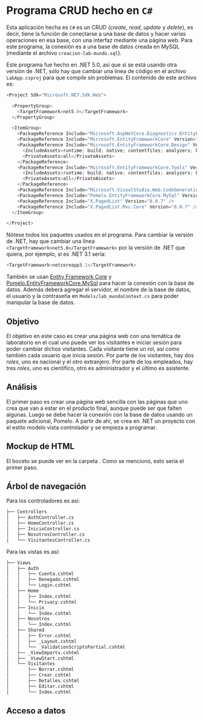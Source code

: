 # **Programa CRUD hecho en `C#`**

Esta aplicación hecha es `C#` es un CRUD (*create*, *read*, *update* y *delete*), es decir, tiene la función de conectarse a una base de datos y hacer varias operaciones en esa base, con una interfaz mediante una página web. Para este programa, la conexión es a una base de datos creada en MySQL (mediante el archivo `creacion-lab-mundo.sql`).

Este programa fue hecho en .NET 5.0, así que si se está usando otra versión de .NET, sólo hay que cambiar una línea de código en el archivo `LabApp.csproj` para que compile sin problemas. El contenido de este archivo es:

```C#
<Project Sdk="Microsoft.NET.Sdk.Web">

  <PropertyGroup>
    <TargetFramework>net5.0</TargetFramework>
  </PropertyGroup>

  <ItemGroup>
    <PackageReference Include="Microsoft.AspNetCore.Diagnostics.EntityFrameworkCore" Version="5.0.7" />
    <PackageReference Include="Microsoft.EntityFrameworkCore" Version="5.0.7" />
    <PackageReference Include="Microsoft.EntityFrameworkCore.Design" Version="5.0.7">
      <IncludeAssets>runtime; build; native; contentfiles; analyzers; buildtransitive</IncludeAssets>
      <PrivateAssets>all</PrivateAssets>
    </PackageReference>
    <PackageReference Include="Microsoft.EntityFrameworkCore.Tools" Version="5.0.7">
      <IncludeAssets>runtime; build; native; contentfiles; analyzers; buildtransitive</IncludeAssets>
      <PrivateAssets>all</PrivateAssets>
    </PackageReference>
    <PackageReference Include="Microsoft.VisualStudio.Web.CodeGeneration.Design" Version="5.0.2" />
    <PackageReference Include="Pomelo.EntityFrameworkCore.MySql" Version="5.0.1" />
    <PackageReference Include="X.PagedList" Version="8.0.7" />
    <PackageReference Include="X.PagedList.Mvc.Core" Version="8.0.7" />
  </ItemGroup>

</Project>
```

Nótese todos los paquetes usados en el programa. Para cambiar la versión de .NET, hay que cambiar una línea `<TargetFramework>net5.0</TargetFramework>` por la versión de .NET que quiera, por ejemplo, si es .NET 3.1 sería:

```C#
<TargetFramework>netcoreapp3.1</TargetFramework>
```

También se usan [Entity Framework Core](https://docs.microsoft.com/en-us/ef/core/get-started/overview/install) y [Pomelo.EntityFrameworkCore.MySql](https://github.com/PomeloFoundation/Pomelo.EntityFrameworkCore.MySql) para hacer la conexión con la base de datos. Además deberá agregar el servidor, el nombre de la base de datos, el usuario y la contraseña en `Models/lab_mundoContext.cs` para poder manipular la base de datos.

## **Objetivo**

El objetivo en este caso es crear una página web con una temática de laboratorio en el cual uno puede ver los visitantes e iniciar sesión para poder cambiar dichos visitantes. Cada visitante tiene un rol, así como también cada usuario que inicia sesión. Por parte de los visitantes, hay dos *roles*, uno es nacional y el otro extranjero. Por parte de los empleados, hay tres *roles*, uno es científico, otro es administrador y el último es asistente.

## **Análisis**

El primer paso es crear una página web sencilla con las páginas que uno crea que van a estar en el producto final, aunque puede ser que falten algunas. Luego se debe hacer la conexión con la base de datos usando un paquete adicional, Pomelo. A partir de ahí, se crea en .NET un proyecto con el estilo modelo vista controlador y se empieza a programar.

## **Mockup de HTML**

El boceto se puede ver en la carpeta . Como se mencionó, esto sería el primer paso.

## **Árbol de navegación**

Para los controladores es así:

```bash
├── Controllers
│   ├── AuthController.cs
│   ├── HomeController.cs
│   ├── InicioController.cs
│   ├── NosotrosController.cs
│   └── VisitantesController.cs
```

Para las vistas es así:

```bash
├── Views
│   ├── Auth
│   │   ├── Cuenta.cshtml
│   │   ├── Denegado.cshtml
│   │   └── Login.cshtml
│   ├── Home
│   │   ├── Index.cshtml
│   │   └── Privacy.cshtml
│   ├── Inicio
│   │   └── Index.cshtml
│   ├── Nosotros
│   │   └── Index.cshtml
│   ├── Shared
│   │   ├── Error.cshtml
│   │   ├── _Layout.cshtml
│   │   └── _ValidationScriptsPartial.cshtml
│   ├── _ViewImports.cshtml
│   ├── _ViewStart.cshtml
│   └── Visitantes
│       ├── Borrar.cshtml
│       ├── Crear.cshtml
│       ├── Detalles.cshtml
│       ├── Editar.cshtml
│       └── Index.cshtml
```

## **Acceso a datos**


